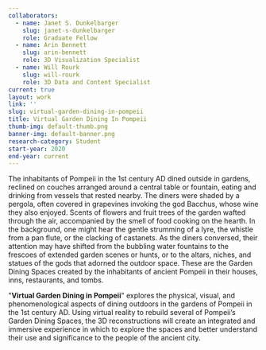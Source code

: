 ```yaml
---
collaborators:
  - name: Janet S. Dunkelbarger
    slug: janet-s-dunkelbarger
    role: Graduate Fellow
  - name: Arin Bennett
    slug: arin-bennett
    role: 3D Visualization Specialist
  - name: Will Rourk
    slug: will-rourk
    role: 3D Data and Content Specialist
current: true
layout: work
link: ''
slug: virtual-garden-dining-in-pompeii
title: Virtual Garden Dining In Pompeii
thumb-img: default-thumb.png
banner-img: default-banner.png
research-category: Student
start-year: 2020
end-year: current
---
```

The inhabitants of Pompeii in the 1st century AD dined outside in gardens, reclined on couches arranged around a central table or fountain, eating and drinking from vessels that rested nearby. The diners were shaded by a pergola, often covered in grapevines invoking the god Bacchus, whose wine they also enjoyed. Scents of flowers and fruit trees of the garden wafted through the air, accompanied by the smell of food cooking on the hearth. In the background, one might hear the gentle strumming of a lyre, the whistle from a pan flute, or the clacking of castanets. As the diners conversed, their attention may have shifted from the bubbling water fountains to the frescoes of extended garden scenes or hunts, or to the altars, niches, and statues of the gods that adorned the outdoor space. These are the Garden Dining Spaces created by the inhabitants of ancient Pompeii in their houses, inns, restaurants, and tombs. 

"**Virtual Garden Dining in Pompeii**" explores the physical, visual, and phenomenological aspects of dining outdoors in the gardens of Pompeii in the 1st century AD. Using virtual reality to rebuild several of Pompeii’s Garden Dining Spaces, the 3D reconstructions will create an integrated and immersive experience in which to explore the spaces and better understand their use and significance to the people of the ancient city.
